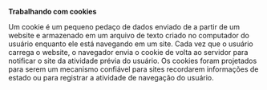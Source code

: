 
 **Trabalhando com cookies**
 
Um cookie é um pequeno pedaço de dados enviado de a partir de um website e armazenado em um arquivo de texto criado no computador do usuário enquanto ele está navegando em um site. Cada vez que o usuário carrega o website, o navegador envia o cookie de volta ao servidor para notificar o site da atividade prévia do usuário. Os cookies foram projetados para serem um mecanismo confiável para sites recordarem informações de estado ou para registrar a atividade de navegação do usuário.
